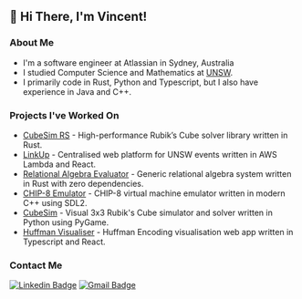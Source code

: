 ## 👋 Hi There, I'm Vincent!
### About Me
- I'm a software engineer at Atlassian in Sydney, Australia
- I studied Computer Science and Mathematics at [UNSW](https://unsw.edu.au/).
- I primarily code in Rust, Python and Typescript, but I also have experience in Java and C++.

### Projects I've Worked On
- [CubeSim RS](https://github.com/V-Wong/CubeSimRS) - High-performance Rubik’s Cube solver library written in Rust.
- [LinkUp](https://linkupevents.com) - Centralised web platform for UNSW events written in AWS Lambda and React.
- [Relational Algebra Evaluator](https://github.com/V-Wong/ra-evaluator) - Generic relational algebra system written in Rust with zero dependencies.
- [CHIP-8 Emulator](https://github.com/V-Wong/chip8) - CHIP-8 virtual machine emulator written in modern C++ using SDL2.
- [CubeSim](https://github.com/V-Wong/CubeSim) - Visual 3x3 Rubik's Cube simulator and solver written in Python using PyGame.
- [Huffman Visualiser](https://vwong.dev/Huffman-Encoding) - Huffman Encoding visualisation web app written in Typescript and React.

### Contact Me
[![Linkedin Badge](https://img.shields.io/badge/-Vincent_Wong-blue?style=flat-square&logo=Linkedin&logoColor=white&link=https://www.linkedin.com/in/vincent-wc-wong//)](https://www.linkedin.com/in/vincent-wc-wong/) 
[![Gmail Badge](https://img.shields.io/badge/-vincent@vwong.dev-c14438?style=flat-square&logo=Gmail&logoColor=white&link=mailto:vincent@vwong.dev)](mailto:vincent@vwong.dev)
